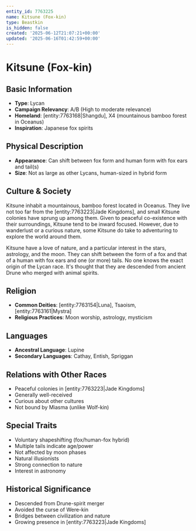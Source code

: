 ```yaml
---
entity_id: 7763225
name: Kitsune (Fox-kin)
type: Beastkin
is_hidden: false
created: '2025-06-12T21:07:21+00:00'
updated: '2025-06-16T01:42:59+00:00'
---
```


# Kitsune (Fox-kin)

## Basic Information

- **Type**: Lycan
- **Campaign Relevancy**: A/B (High to moderate relevance)
- **Homeland**: [entity:7763168|Shangdu], X4 (mountainous bamboo forest in Oceanus)
- **Inspiration**: Japanese fox spirits

## Physical Description

- **Appearance**: Can shift between fox form and human form with fox ears and tail(s)
- **Size**: Not as large as other Lycans, human-sized in hybrid form

## Culture & Society

Kitsune inhabit a mountainous, bamboo forest located in Oceanus. They live not too far from the [entity:7763223|Jade Kingdoms], and small Kitsune colonies have sprung up among them. Given to peaceful co-existence with their surroundings, Kitsune tend to be inward focused. However, due to wanderlust or a curious nature, some Kitsune do take to adventuring to explore the world around them.

Kitsune have a love of nature, and a particular interest in the stars, astrology, and the moon. They can shift between the form of a fox and that of a human with fox ears and one (or more) tails. No one knows the exact origin of the Lycan race. It's thought that they are descended from ancient Drune who merged with animal spirits.

## Religion

- **Common Deities**: [entity:7763154|Luna], Tsaoism, [entity:7763161|Mystra]
- **Religious Practices**: Moon worship, astrology, mysticism

## Languages

- **Ancestral Language**: Lupine
- **Secondary Languages**: Cathay, Entish, Spriggan

## Relations with Other Races

- Peaceful colonies in [entity:7763223|Jade Kingdoms]
- Generally well-received
- Curious about other cultures
- Not bound by Miasma (unlike Wolf-kin)

## Special Traits

- Voluntary shapeshifting (fox/human-fox hybrid)
- Multiple tails indicate age/power
- Not affected by moon phases
- Natural illusionists
- Strong connection to nature
- Interest in astronomy

## Historical Significance

- Descended from Drune-spirit merger
- Avoided the curse of Were-kin
- Bridges between civilization and nature
- Growing presence in [entity:7763223|Jade Kingdoms]